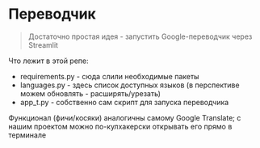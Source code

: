 # Переводчик
> Достаточно простая идея - запустить Google-переводчик через Streamlit

Что лежит в этой репе:
- requirements.py - сюда слили необходимые пакеты
- languages.py - здесь список доступных языков (в перспективе можем обновлять - расширять/урезать)
- app_t.py - собственно сам скрипт для запуска переводчика

Функционал (фичи/косяки) аналогичны самому Google Translate; с нашим проектом можно по-кулхакерски открывать его прямо в терминале
